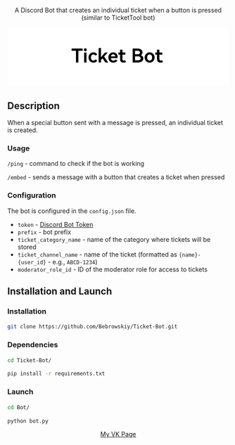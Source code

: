 <p align="center">A Discord Bot that creates an individual ticket when a button is pressed (similar to TicketTool bot)</p>

<p align="center"><img alt="image" src="pictures/image.png" /></p>

## Description
When a special button sent with a message is pressed, an individual ticket is created.

### Usage
`/ping` - command to check if the bot is working

`/embed` - sends a message with a button that creates a ticket when pressed

### Configuration

The bot is configured in the `config.json` file.

- `token` - [Discord Bot Token](https://discord.com/developers/applications/)
- `prefix` - bot prefix
- `ticket_category_name` - name of the category where tickets will be stored
- `ticket_channel_name` - name of the ticket (formatted as `{name}-{user_id}` - e.g., `ABCD-1234`)
- `moderator_role_id` - ID of the moderator role for access to tickets

## Installation and Launch

### Installation

```bash
git clone https://github.com/Bebrowskiy/Ticket-Bot.git
```

### Dependencies

```bash
cd Ticket-Bot/
```
```bash
pip install -r requirements.txt
```

### Launch

```bash
cd Bot/
```
```bash
python bot.py
```

<p align="center"><a href="https://vk.com/bebrow2021">My VK Page</a></p>

